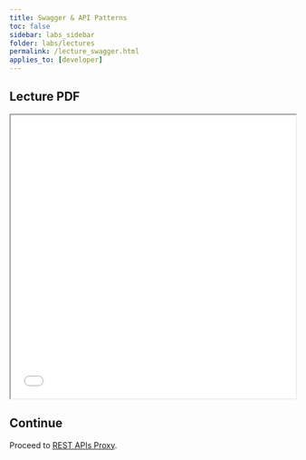 ```yaml
---
title: Swagger & API Patterns
toc: false
sidebar: labs_sidebar
folder: labs/lectures
permalink: /lecture_swagger.html
applies_to: [developer]
---
```


## Lecture PDF

 <iframe style="overflow:hidden;height:500;width:100%" height="500" width="100%" src="./assets/lectures/Lecture-Swagger_API_Patterns.pdf"> </iframe>


## Continue

Proceed to [REST APIs Proxy](lab2_overview.html).